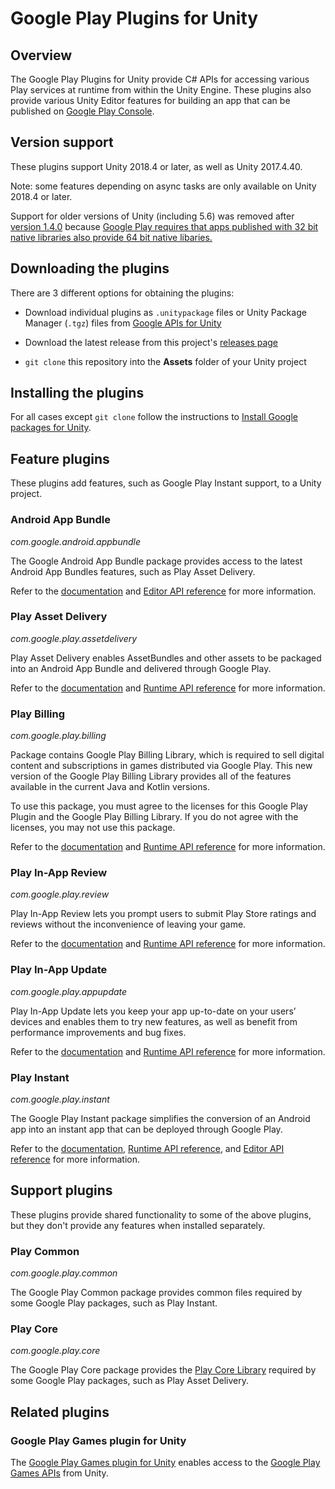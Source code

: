 # Google Play Plugins for Unity

## Overview

The Google Play Plugins for Unity provide C# APIs for accessing various Play
services at runtime from within the Unity Engine. These plugins also provide
various Unity Editor features for building an app that can be published on
[Google Play Console](//play.google.com/console).

## Version support

These plugins support Unity 2018.4 or later, as well as Unity 2017.4.40.

Note: some features depending on async tasks are only available on Unity 2018.4
or later.

Support for older versions of Unity (including 5.6) was removed after
[version 1.4.0](//github.com/google/play-unity-plugins/releases/tag/v1.4.0)
because [Google Play requires that apps published with 32 bit native libraries
also provide 64 bit native
libaries.](//android-developers.googleblog.com/2019/01/get-your-apps-ready-for-64-bit.html)

## Downloading the plugins

There are 3 different options for obtaining the plugins:

*   Download individual plugins as `.unitypackage` files or Unity Package
    Manager (`.tgz`) files from
    [Google APIs for Unity](//developers.google.com/unity)

*   Download the latest release from this project's
    [releases page](//github.com/google/play-unity-plugins/releases)

*   `git clone` this repository into the **Assets** folder of your Unity project

## Installing the plugins

For all cases except `git clone` follow the instructions to
[Install Google packages for Unity](//developers.google.com/unity/instructions).

## Feature plugins

These plugins add features, such as Google Play Instant support, to a Unity
project.

### Android App Bundle

*com.google.android.appbundle*

The Google Android App Bundle package provides access to the latest Android App
Bundles features, such as Play Asset Delivery.

Refer to the
[documentation](//developer.android.com/guide/app-bundle/asset-delivery/build-unity)
and
[Editor API reference](//developer.android.com/reference/unity/namespace/Google/Android/AppBundle/Editor)
for more information.

### Play Asset Delivery

*com.google.play.assetdelivery*

Play Asset Delivery enables AssetBundles and other assets to be packaged into an
Android App Bundle and delivered through Google Play.

Refer to the
[documentation](//developer.android.com/guide/playcore/asset-delivery/integrate-unity)
and
[Runtime API reference](//developer.android.com/reference/unity/namespace/Google/Play/AssetDelivery)
for more information.

### Play Billing

*com.google.play.billing*

Package contains Google Play Billing Library, which is required to sell digital
content and subscriptions in games distributed via Google Play. This new version
of the Google Play Billing Library provides all of the features available in the
current Java and Kotlin versions.

To use this package, you must agree to the licenses for this Google Play Plugin
and the Google Play Billing Library. If you do not agree with the licenses, you
may not use this package.

Refer to the [documentation](//developer.android.com/google/play/billing/unity)
and
[Runtime API reference](//developer.android.com/reference/unity/namespace/Google/Play/Billing)
for more information.

### Play In-App Review

*com.google.play.review*

Play In-App Review lets you prompt users to submit Play Store ratings and
reviews without the inconvenience of leaving your game.

Refer to the
[documentation](//developer.android.com/guide/playcore/in-app-review/unity) and
[Runtime API reference](//developer.android.com/reference/unity/namespace/Google/Play/Review)
for more information.

### Play In-App Update

*com.google.play.appupdate*

Play In-App Update lets you keep your app up-to-date on your users’ devices and
enables them to try new features, as well as benefit from performance
improvements and bug fixes.

Refer to the
[documentation](//developer.android.com/guide/playcore/in-app-updates/unity) and
[Runtime API reference](//developer.android.com/reference/unity/namespace/Google/Play/AppUpdate)
for more information.

### Play Instant

*com.google.play.instant*

The Google Play Instant package simplifies the conversion of an Android app into
an instant app that can be deployed through Google Play.

Refer to the
[documentation](//developer.android.com/topic/google-play-instant/getting-started/game-unity-plugin),
[Runtime API reference](//developer.android.com/reference/unity/namespace/Google/Play/Instant),
and
[Editor API reference](//developer.android.com/reference/unity/namespace/Google/Play/Instant/Editor)
for more information.

## Support plugins

These plugins provide shared functionality to some of the above plugins, but
they don't provide any features when installed separately.

### Play Common

*com.google.play.common*

The Google Play Common package provides common files required by some Google
Play packages, such as Play Instant.

### Play Core

*com.google.play.core*

The Google Play Core package provides the
[Play Core Library](//developer.android.com/guide/playcore) required by some
Google Play packages, such as Play Asset Delivery.

## Related plugins

### Google Play Games plugin for Unity

The
[Google Play Games plugin for Unity](//github.com/playgameservices/play-games-plugin-for-unity)
enables access to the
[Google Play Games APIs](//developers.google.com/games/services) from Unity.
